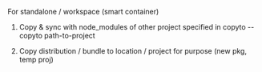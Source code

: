 

For standalone / workspace (smart container)

1. Copy & sync with node_modules of other project specified in copyto
--copyto path-to-project

2. Copy distribution / bundle to location / project for purpose (new pkg, temp proj)
